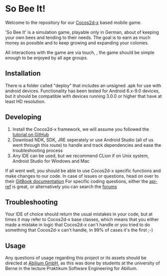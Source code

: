 # So Bee It!

Welcome to the repository for our  [Cocos2d-x](https://cocos2d-x.org/) based mobile game.

'So Bee It' is a simulation game, playable only in  German, about of keeping your own bees and tending to their needs.
The goal is to earn as much money as possible and to keep growing and expanding your colonies.

All interactions with the game are via touch, , the game should be simple enough to be enjoyed by all age groups.

## Installation

There is a folder called "deploy" that includes an unsigned .apk for use with android devices. Functionality has been tested for Android 6.x-9.0 devices, but it should be compatible with devices running 3.0.0 or higher that have at least HD resolution.

## Developing

1. Install the Cocos2d-x framework, we will assume you followed the [tutorial on GitHub](https://github.com/cocos2d/cocos2d-x) 
2. Download NDK, SDK, JRE seperately or use Android Studio (all of us went through this route) to handle and track dependencies and ease the troubleshooting process
3. Any IDE can be used, but we recommend CLion if on Unix system, Android Studio for Windows and Mac

If all went well, you should be able to use Cocos2d-x specific functions and make changes to our code. In case of issues or questions, head on over to their [GitBook documentation](https://docs.cocos2d-x.org/cocos2d-x/en/)
For specific coding questions, either the [api-ref](https://docs.cocos2d-x.org/api-ref/) is great, or alternatively you can search the [forums](https://discuss.cocos2d-x.org/) 

## Troubleshooting

Your IDE of choice should return the usual mistakes in your code, but at times it may refer to Cocos2d-x base classes, which means that you either made a mistake in logic that Cocos2d-x can't handle or you tried to do something that Cocos2d-x can't handle, in 99% of cases it's the first ;-)

## Usage

Any questions of usage regarding this project or its assets should be directed at [Abilium GmbH](https://abilium.com/), as this was done by students at the university of Berne in the lecture Praktikum Software Engineering for Abilium.